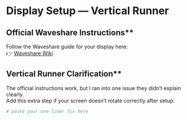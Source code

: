 # **Display Setup — Vertical Runner**

## Official Waveshare Instructions**
Follow the Waveshare guide for your display here:  
👉 [Waveshare Wiki](https://www.waveshare.com/wiki/3.5inch_RPi_LCD_(B)_Manual_Configuration)

## Vertical Runner Clarification**
The official instructions work, but I ran into one issue they didn’t explain clearly.  
Add this extra step if your screen doesn’t rotate correctly after setup:

```bash
# paste your one-liner fix here
